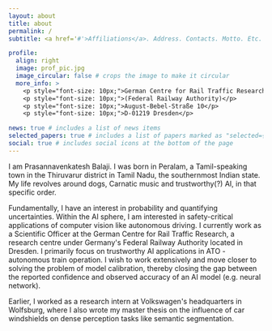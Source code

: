 ```yaml
---
layout: about
title: about
permalink: /
subtitle: <a href='#'>Affiliations</a>. Address. Contacts. Motto. Etc.

profile:
  align: right
  image: prof_pic.jpg
  image_circular: false # crops the image to make it circular
  more_info: >
    <p style="font-size: 10px;">German Centre for Rail Traffic Research</p>
    <p style="font-size: 10px;">(Federal Railway Authority)</p>
    <p style="font-size: 10px;">August-Bebel-Straße 10</p>
    <p style="font-size: 10px;">D-01219 Dresden</p>

news: true # includes a list of news items
selected_papers: true # includes a list of papers marked as "selected={true}"
social: true # includes social icons at the bottom of the page
---
```


I am Prasannavenkatesh Balaji. I was born in Peralam, a Tamil-speaking town in the Thiruvarur district in Tamil Nadu, the southernmost Indian state. My life revolves around dogs, Carnatic music and trustworthy(?) AI, in that specific order.

Fundamentally, I have an interest in probability and quantifying uncertainties. Within the AI sphere, I am interested in safety-critical applications of computer vision like autonomous driving. I currently work as a Scientific Officer at the German Centre for Rail Traffic Research, a research centre under Germany's Federal Railway Authority located in Dresden. I primarily focus on trustworthy AI applications in ATO - autonomous train operation. I wish to work extensively and move closer to solving the problem of model calibration, thereby closing the gap between the reported confidence and observed accuracy of an AI model (e.g. neural network).  

Earlier, I worked as a research intern at Volkswagen's headquarters in Wolfsburg, where I also wrote my master thesis on the influence of car windshields on dense perception tasks like semantic segmentation.



